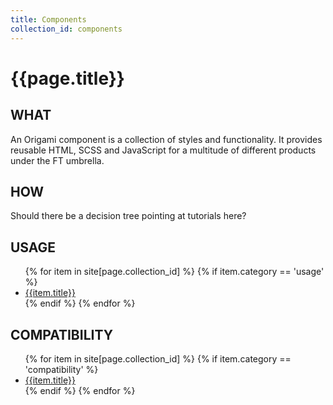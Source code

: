 ```yaml
---
title: Components
collection_id: components
---
```


# {{page.title}}

## WHAT
An Origami component is a collection of styles and functionality. It provides reusable HTML, SCSS and JavaScript for a multitude of different products under the FT umbrella.

## HOW

Should there be a decision tree pointing at tutorials here?


## USAGE
<ul>
	{% for item in site[page.collection_id] %}
		{% if item.category == 'usage' %}
			<li>
				<a href="{{item.url}}">{{item.title}}</a>
			</li>
		{% endif %}
	{% endfor %}
</ul>

## COMPATIBILITY

<ul>
	{% for item in site[page.collection_id] %}
		{% if item.category == 'compatibility' %}
			<li>
				<a href="{{item.url}}">{{item.title}}</a>
			</li>
		{% endif %}
	{% endfor %}
</ul>
